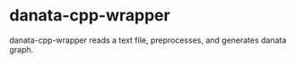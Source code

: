 # danata-cpp-wrapper
danata-cpp-wrapper reads a text file, preprocesses, and generates danata graph.
